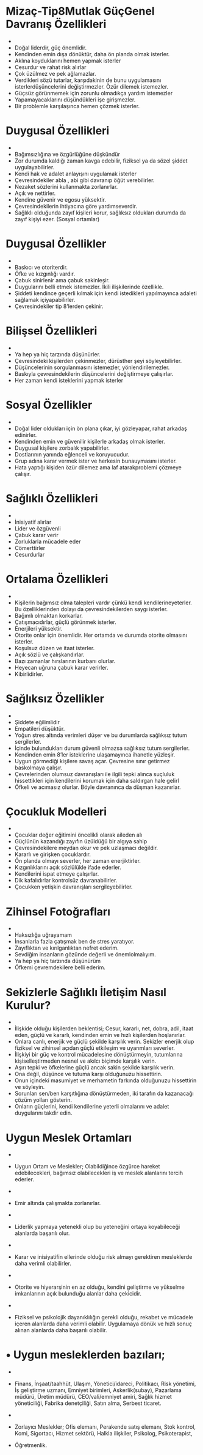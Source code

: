 

# Mizaç-Tip8Mutlak GüçGenel Davranış Özellikleri

- 
- Doğal liderdir, güç önemlidir.
- Kendinden emin dışa dönüktür, daha ön planda olmak isterler.
- Aklına koyduklarını hemen yapmak isterler
- Cesurdur ve rahat risk alırlar
- Çok üzülmez ve pek ağlamazlar.
- Verdikleri sözü tutarlar, karşıdakinin de bunu uygulamasını isterlerdüşüncelerini değiştirmezler. Özür dilemek istemezler.
- Güçsüz görünmemek için zorunlu olmadıkça yardım istemezler
- Yapamayacaklarını düşündükleri işe girişmezler.
- Bir problemle karşılaşınca hemen çözmek isterler.

# Duygusal Özellikleri

- 
- Bağımsızlığına ve özgürlüğüne düşkündür
- Zor durumda kaldığı zaman kavga edebilir, fiziksel ya da sözel şiddet uygulayabilirler.
- Kendi hak ve adalet anlayışını uygulamak isterler
- Çevresindekiler abla , abi gibi davranıp öğüt verebilirler.
- Nezaket sözlerini kullanmakta zorlanırlar.
- Açık ve nettirler.
- Kendine güvenir ve egosu yüksektir.
- Çevresindekilerin ihtiyacına göre yardımseverdir.
- Sağlıklı olduğunda zayıf kişileri korur, sağlıksız oldukları durumda da zayıf kişiyi ezer. (Sosyal ortamlar)

# Duygusal Özellikler

- 
- Baskıcı ve otoriterdir.
- Öfke ve kızgınlığı vardır.
- Çabuk sinirlenir ama çabuk sakinleşir.
- Duygularını belli etmek istemezler. İkili ilişkilerinde özellikle.
- Şiddeti kendince geçerli kılmak için kendi istedikleri yapılmayınca adaleti sağlamak içiyapabilirler.
- Çevresindekiler tip 8’lerden çekinir.

# Bilişsel Özellikleri

- 
- Ya hep ya hiç tarzında düşünürler.
- Çevresindeki kişilerden çekinmezler, dürüsther şeyi söyleyebilirler.
- Düşüncelerinin sorgulanmasını istemezler, yönlendirilemezler.
- Baskıyla çevresindekilerin düşüncelerini değiştirmeye çalışırlar.
- Her zaman kendi isteklerini yapmak isterler

# Sosyal Özellikler

- 
- Doğal lider oldukları için ön plana çıkar, iyi gözleyapar, rahat arkadaş edinirler.
- Kendinden emin ve güvenilir kişilerle arkadaş olmak isterler.
- Duygusal kişilere zorbalık yapabilirler.
- Dostlarının yanında eğlenceli ve koruyucudur.
- Grup adına karar vermek ister ve herkesin bunauymasını isterler.
- Hata yaptığı kişiden özür dilemez ama laf atarakproblemi çözmeye çalışır.

# Sağlıklı Özellikleri

- 
- İnisiyatif alırlar
- Lider ve özgüvenli
- Çabuk karar verir
- Zorluklarla mücadele eder
- Cömerttirler
- Cesurdurlar

# Ortalama Özellikleri

- 
- Kişilerin bağımsız olma talepleri vardır çünkü kendi kendilerineyeterler. Bu özelliklerinden dolayı da çevresindekilerden saygı isterler.
- Bağımlı olmaktan korkarlar.
- Çatışmacıdırlar, güçlü görünmek isterler.
- Enerjileri yüksektir.
- Otorite onlar için önemlidir. Her ortamda ve durumda otorite olmasını isterler.
- Koşulsuz düzen ve itaat isterler.
- Açık sözlü ve çalışkandırlar.
- Bazı zamanlar hırslarının kurbanı olurlar.
- Heyecan uğruna çabuk karar verirler.
- Kibirlidirler.

# Sağlıksız Özellikler

- 
- Şiddete eğilimlidir
- Empatileri düşüktür.
- Yoğun stres altında verimleri düşer ve bu durumlarda sağlıksız tutum sergilerler.
- İçinde bulundukları durum güvenli olmazsa sağlıksız tutum sergilerler.
- Kendinden emin 8’ler isteklerine ulaşamayınca ihanetle yüzleşir.
- Uygun görmediği kişilere savaş açar. Çevresine sınır getirmez baskolmaya çalışır.
- Çevrelerinden olumsuz davranışları ile ilgili tepki alınca suçluluk hissettikleri için kendilerini korumak için daha saldırgan hale gelirl
- Öfkeli ve acımasız olurlar. Böyle davranınca da düşman kazanırlar.

# Çocukluk Modelleri

- 
- Çocuklar değer eğitimini öncelikli olarak aileden alı
- Güçlünün kazandığı zayıfın üzüldüğü bir algıya sahip
- Çevresindekilere meydan okur ve pek uzlaşmacı değildir.
- Kararlı ve girişken çocuklardır.
- Ön planda olmayı severler, her zaman enerjiktirler.
- Kızgınlıklarını açık sözlülükle ifade ederler.
- Kendilerini ispat etmeye çalışırlar.
- Dik kafalıdırlar kontrolsüz davranabilirler.
- Çocukken yetişkin davranışları sergileyebilirler.

# Zihinsel Fotoğrafları

- 
- Haksızlığa uğrayamam
- İnsanlarla fazla çatışmak ben de stres yaratıyor.
- Zayıflıktan ve kırılganlıktan nefret ederim.
- Sevdiğim insanların gözünde değerli ve önemlolmalıyım.
- Ya hep ya hiç tarzında düşünürüm
- Öfkemi çevremdekilere belli ederim.

# Sekizlerle Sağlıklı İletişim Nasıl Kurulur?

- 
- İlişkide olduğu kişilerden beklentisi; Cesur, kararlı, net, dobra, adil, itaat eden, güçlü ve kararlı, kendinden emin ve hızlı kişilerden hoşlanırlar.
- Onlara canlı, enerjik ve güçlü şekilde karşılık verin. Sekizler enerjik olup fiziksel ve zihinsel açıdan güçlü etkileşim ve uyarımları severler.
- İlişkiyi bir güç ve kontrol mücadelesine dönüştürmeyin, tutumlarına kişiselleştirmeden nesnel ve akılcı biçimde karşılık verin.
- Aşırı tepki ve öfkelerine güçlü ancak sakin şekilde karşılık verin.
- Ona değil, düşünce ve tutuma karşı olduğunuzu hissettirin.
- Onun içindeki masumiyet ve merhametin farkında olduğunuzu hissettirin ve söyleyin.
- Sorunları sen/ben karşıtlığına dönüştürmeden, iki tarafın da kazanacağı çözüm yolları gösterin.
- Onların güçlerini, kendi kendilerine yeterli olmalarını ve adalet duygularını takdir edin.

# Uygun Meslek Ortamları

- 
- Uygun Ortam ve Meslekler; Olabildiğince özgürce hareket edebilecekleri, bağımsız olabilecekleri iş ve meslek alanlarını tercih ederler.

- 
- Emir altında çalışmakta zorlanırlar.

- 
- Liderlik yapmaya yetenekli olup bu yeteneğini ortaya koyabileceği alanlarda başarılı olur.

- 
- Karar ve inisiyatifin ellerinde olduğu risk almayı gerektiren mesleklerde daha verimli olabilirler.

- 
- Otorite ve hiyerarşinin en az olduğu, kendini geliştirme ve yükselme imkanlarının açık bulunduğu alanlar daha çekicidir.

- 
- Fiziksel ve psikolojik dayanıklılığın gerekli olduğu, rekabet ve mücadele içeren alanlarda daha verimli olabilir. Uygulamaya dönük ve hızlı sonuç alınan alanlarda daha başarılı olabilir.

# • Uygun mesleklerden bazıları;

- 
- Finans, İnşaat/taahhüt, Ulaşım, Yönetici/idareci, Politikacı, Risk yönetimi, İş geliştirme uzmanı, Emniyet birimleri, Askerlik(subay), Pazarlama müdürü, Üretim müdürü, CEO/vali/emniyet amiri, Sağlık hizmet yöneticiliği, Fabrika denetçiliği, Satın alma, Serbest ticaret.

- 
- Zorlayıcı Meslekler; Ofis elemanı, Perakende satış elemanı, Stok kontrol, Komi, Sigortacı, Hizmet sektörü, Halkla ilişkiler, Psikolog, Psikoterapist,
- Öğretmenlik.
